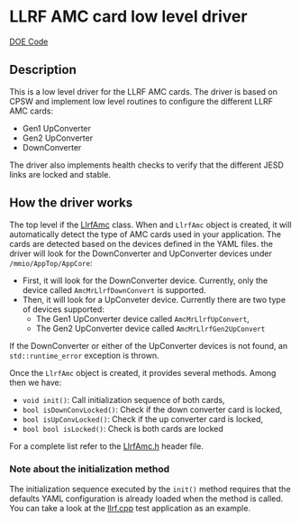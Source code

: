 # LLRF AMC card low level driver

[DOE Code](https://www.osti.gov/doecode/biblio/79168)

## Description

This is a low level driver for the LLRF AMC cards. The driver is based on CPSW and implement low level routines to configure the different LLRF AMC cards:
- Gen1 UpConverter
- Gen2 UpConverter
- DownConverter

The driver also implements health checks to verify that the different JESD links are locked and stable.

## How the driver works

The top level if the [LlrfAmc](src/LlrfAmc.h) class. When and `LlrfAmc` object is created, it will automatically detect the type of AMC cards used in your application. The cards are detected based on the devices defined in the YAML files. the driver will look for the DownConverter and UpConverter devices under `/mmio/AppTop/AppCore`:
- First, it will look for the DownConverter device. Currently, only the device called `AmcMrLlrfDownConvert` is supported.
- Then, it will look for a UpConveter device. Currently there are two type of devices supported:
  - The Gen1 UpConverter device called `AmcMrLlrfUpConvert`,
  - The Gen2 UpConverter device called `AmcMrLlrfGen2UpConvert`

If the DownConverter or either of the UpConverter devices is not found, an `std::runtime_error` exception is thrown.

Once the `LlrfAmc` object is created, it provides several methods. Among then we have:
- `void init()`: Call initialization sequence of both cards,
- `bool isDownConvLocked()`: Check if the down converter card is locked,
- `bool isUpConvLocked()`: Check if the up converter card is locked,
- `bool bool isLocked()`: Check is both cards are locked

For a complete list refer to the [LlrfAmc.h](src/LlrfAmc.h) header file.

### Note about the initialization method

The initialization sequence executed by the `init()` method requires that the defaults YAML configuration is already loaded when the method is called. You can take a look at the [llrf.cpp](src/test/llrf.cpp) test application as an example.
